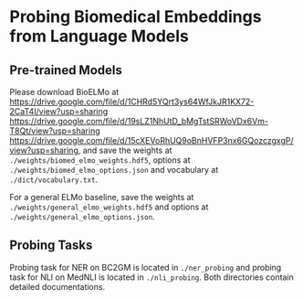 # Probing Biomedical Embeddings from Language Models


## Pre-trained Models
Please download BioELMo at https://drive.google.com/file/d/1CHRd5YQrt3ys64WfJkJR1KX72-2CaT4I/view?usp=sharing
https://drive.google.com/file/d/19sLZ1NhUtD_bMgTstSRWoVDx6Vm-T8Qt/view?usp=sharing
https://drive.google.com/file/d/15cXEVoRhUQ9oBnHVFP3nx6GQozczgxgP/view?usp=sharing, and save the weights at ```./weights/biomed_elmo_weights.hdf5```, options at ```./weights/biomed_elmo_options.json``` and vocabulary at ```./dict/vocabulary.txt```.

For a general ELMo baseline, save the weights at ```./weights/general_elmo_weights.hdf5``` and options at ```./weights/general_elmo_options.json```.

## Probing Tasks
Probing task for NER on BC2GM is located in ```./ner_probing``` and probing task for NLI on MedNLI is located in ```./nli_probing```. Both directories contain detailed documentations.
